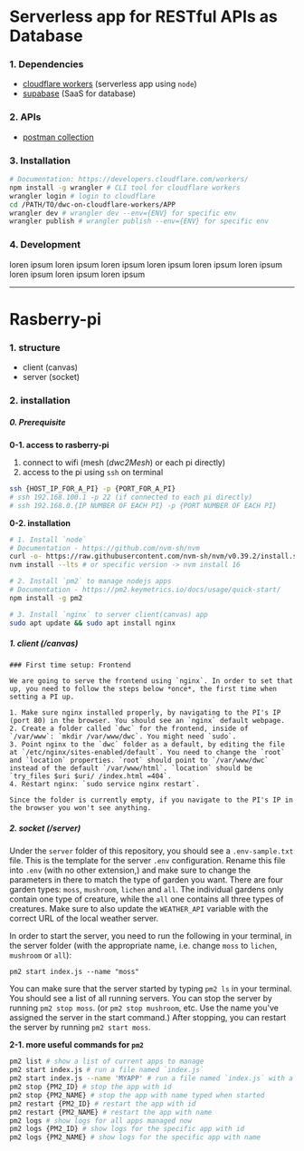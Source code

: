 # Serverless app for RESTful APIs as Database
### 1. Dependencies
- [cloudflare workers](https://workers.cloudflare.com/) (serverless app using `node`)
- [supabase](https://supabase.com) (SaaS for database)

### 2. APIs
- [postman collection](https://fgrdnnangbuaycxvveqb.supabase.co/storage/v1/object/public/personal/dwc-on-cloudflare-workers.json)

### 3. Installation
```bash
# Documentation: https://developers.cloudflare.com/workers/
npm install -g wrangler # CLI tool for cloudflare workers
wrangler login # login to cloudflare
cd /PATH/TO/dwc-on-cloudflare-workers/APP
wrangler dev # wrangler dev --env={ENV} for specific env
wrangler publish # wrangler publish --env={ENV} for specific env
```

### 4.  Development
loren ipsum loren ipsum loren ipsum loren ipsum loren ipsum loren ipsum loren ipsum loren ipsum loren ipsum

---

# Rasberry-pi

### 1. structure 
- client (canvas)
- server (socket)

### 2. installation
##### 0. Prerequisite

**0-1. access to rasberry-pi**
1. connect to wifi (mesh (*dwc2Mesh*) or each pi directly)
2. access to the pi using  `ssh` on terminal
```bash
ssh {HOST_IP_FOR_A_PI} -p {PORT_FOR_A_PI}
# ssh 192.168.100.1 -p 22 (if connected to each pi directly)
# ssh 192.168.0.{IP NUMBER OF EACH PI} -p {PORT NUMBER OF EACH PI}
```


**0-2. installation**
```bash
# 1. Install `node`
# Documentation - https://github.com/nvm-sh/nvm
curl -o- https://raw.githubusercontent.com/nvm-sh/nvm/v0.39.2/install.sh | bash
nvm install --lts # or specific version -> nvm install 16

# 2. Install `pm2` to manage nodejs apps
# Documentation - https://pm2.keymetrics.io/docs/usage/quick-start/
npm install -g pm2

# 3. Install `nginx` to server client(canvas) app
sudo apt update && sudo apt install nginx
```

##### 1. client (/canvas)
```
### First time setup: Frontend

We are going to serve the frontend using `nginx`. In order to set that up, you need to follow the steps below *once*, the first time when setting a PI up.

1. Make sure nginx installed properly, by navigating to the PI's IP (port 80) in the browser. You should see an `nginx` default webpage.
2. Create a folder called `dwc` for the frontend, inside of `/var/www`: `mkdir /var/www/dwc`. You might need `sudo`.
3. Point nginx to the `dwc` folder as a default, by editing the file at `/etc/nginx/sites-enabled/default`. You need to change the `root` and `location` properties. `root` should point to `/var/www/dwc` instead of the default `/var/www/html`. `location` should be `try_files $uri $uri/ /index.html =404`.
4. Restart nginx: `sudo service nginx restart`.

Since the folder is currently empty, if you navigate to the PI's IP in the browser you won't see anything.
```

##### 2. socket (/server)
Under the `server` folder of this repository, you should see a `.env-sample.txt` file. This is the template for the server `.env` configuration. Rename this file into `.env` (with no other extension,) and make sure to change the parameters in there to match the type of garden you want. There are four garden types: `moss`, `mushroom`, `lichen` and `all`. The individual gardens only contain one type of creature, while the `all` one contains all three types of creatures.
Make sure to also update the `WEATHER_API` variable with the correct URL of the local weather server.

In order to start the server, you need to run the following in your terminal, in the server folder (with the appropriate name, i.e. change `moss` to `lichen`, `mushroom` or `all`):

```
pm2 start index.js --name "moss"
```

You can make sure that the server started by typing `pm2 ls` in your terminal. You should see a list of all running servers.
You can stop the server by running `pm2 stop moss`. (or `pm2 stop mushroom`, etc. Use the name you've assigned the server in the start command.)
After stopping, you can restart the server by running `pm2 start moss`.

**2-1. more useful commands for `pm2`**
```bash
pm2 list # show a list of current apps to manage
pm2 start index.js # run a file named `index.js`
pm2 start index.js --name 'MYAPP' # run a file named `index.js` with a name `MYAPP`
pm2 stop {PM2_ID} # stop the app with id
pm2 stop {PM2_NAME} # stop the app with name typed when started
pm2 restart {PM2_ID} # restart the app with id
pm2 restart {PM2_NAME} # restart the app with name
pm2 logs # show logs for all apps managed now
pm2 logs {PM2_ID} # show logs for the specific app with id
pm2 logs {PM2_NAME} # show logs for the specific app with name
```